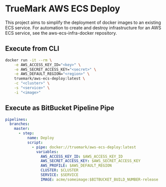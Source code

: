 # TrueMark AWS ECS Deploy

This project aims to simplify the deployment of docker images to an existing ECS service. For automation to
create and destroy infrastructure for an AWS ECS service, see the aws-ecs-infra-docker repository.

## Execute from CLI

```bash
docker run -it --rm \
    -e AWS_ACCESS_KEY_ID="<key>" \
    -e AWS_SECRET_ACCESS_KEY="<secret>" \
    -e AWS_DEFAULT_REGION="<region>" \
    truemark/aws-ecs-deploy:latest \
    -c "<cluster>" \
    -s "<service>" \
    -i "<image>"
```

## Execute as BitBucket Pipeline Pipe

```yaml
pipelines:
  branches:
    master:
      - step:
          name: Deploy
          script:
            - pipe: docker://truemark/aws-ecs-deploy:latest
              variables:
                AWS_ACCESS_KEY_ID: $AWS_ACCESS_KEY_ID
                AWS_SECRET_ACCESS_KEY: $AWS_SECRET_ACCESS_KEY
                AWS_PROFILE: $AWS_DEFAULT_REGION
                CLUSTER: $CLUSTER
                SERVICE: $SERVICE
                IMAGE: acme/someimage:$BITBUCKET_BUILD_NUMBER-release
``` 
